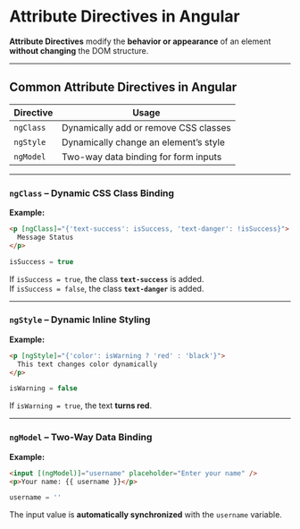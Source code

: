 # Attribute Directives in Angular

**Attribute Directives** modify the **behavior or appearance** of an element **without changing** the DOM structure.

---

## Common Attribute Directives in Angular

| **Directive** | **Usage**                             |
| ------------- | ------------------------------------- |
| `ngClass`     | Dynamically add or remove CSS classes |
| `ngStyle`     | Dynamically change an element’s style |
| `ngModel`     | Two-way data binding for form inputs  |

---

### `ngClass` – Dynamic CSS Class Binding

**Example:**

```html
<p [ngClass]="{'text-success': isSuccess, 'text-danger': !isSuccess}">
  Message Status
</p>
```

```typescript
isSuccess = true
```

If `isSuccess = true`, the class **`text-success`** is added.  
If `isSuccess = false`, the class **`text-danger`** is added.

---

### `ngStyle` – Dynamic Inline Styling

**Example:**

```html
<p [ngStyle]="{'color': isWarning ? 'red' : 'black'}">
  This text changes color dynamically
</p>
```

```typescript
isWarning = false
```

If `isWarning = true`, the text **turns red**.

---

### `ngModel` – Two-Way Data Binding

**Example:**

```html
<input [(ngModel)]="username" placeholder="Enter your name" />
<p>Your name: {{ username }}</p>
```

```typescript
username = ''
```

The input value is **automatically synchronized** with the `username` variable.
